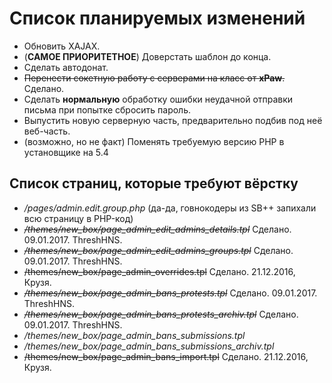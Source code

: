 # Список планируемых изменений
- Обновить XAJAX.
- (**САМОЕ ПРИОРИТЕТНОЕ**) Доверстать шаблон до конца.
- Сделать автодонат.
- ~~Перенести сокетную работу с серверами на класс от **xPaw**.~~ Сделано.
- Сделать **нормальную** обработку ошибки неудачной отправки письма при попытке сбросить пароль.
- Выпустить новую серверную часть, предварительно подбив под неё веб-часть.
- (возможно, но не факт) Поменять требуемую версию PHP в установщике на 5.4

## Список страниц, которые требуют вёрстку
- */pages/admin.edit.group.php* (да-да, говнокодеры из SB++ запихали всю страницу в PHP-код)
- ~~*/themes/new_box/page_admin_edit_admins_details.tpl*~~ Сделано. 09.01.2017. ThreshHNS.
- ~~*/themes/new_box/page_admin_edit_admins_groups.tpl*~~ Сделано. 09.01.2017. ThreshHNS.
- ~~/themes/new_box/page_admin_overrides.tpl~~ Сделано. 21.12.2016, Крузя.
- ~~*/themes/new_box/page_admin_bans_protests.tpl*~~ Сделано. 09.01.2017. ThreshHNS.
- ~~*/themes/new_box/page_admin_bans_protests_archiv.tpl*~~ Сделано. 09.01.2017. ThreshHNS.
- */themes/new_box/page_admin_bans_submissions.tpl*
- */themes/new_box/page_admin_bans_submissions_archiv.tpl*
- ~~/themes/new_box/page_admin_bans_import.tpl~~ Сделано. 21.12.2016, Крузя.
